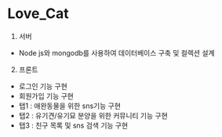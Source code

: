 # Love_Cat

1. 서버
- Node js와 mongodb를 사용하여 데이터베이스 구축 및 컬렉션 설계
2. 프론트
- 로그인 기능 구현
- 회원가입 기능 구현
- 탭1 : 애완동물을 위한 sns기능 구현
- 탭2 : 유기견/유기묘 분양을 위한 커뮤니티 기능 구현
- 탭3 : 친구 목록 및 sns 검색 기능 구현
